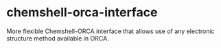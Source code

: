 # chemshell-orca-interface
More flexible Chemshell-ORCA interface that allows use of any electronic structure method available in ORCA.

